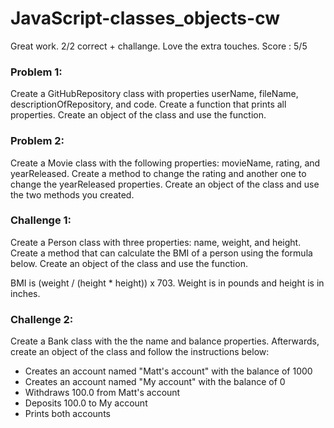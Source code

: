 # JavaScript-classes_objects-cw

Great work. 2/2 correct + challange. 
Love the extra touches. 
Score : 5/5

### Problem 1:
Create a GitHubRepository class with properties userName, fileName, descriptionOfRepository, and code. Create a function that prints all properties. Create an object of the class and use the function.

### Problem 2:
Create a Movie class with the following properties: movieName, rating, and yearReleased. Create a method to change the rating and another one to change the yearReleased properties. Create an object of the class and use the two methods you created.

### Challenge 1:
Create a Person class with three properties: name, weight, and height. Create a method that can calculate the BMI of a person using the formula below. Create an object of the class and use the function.

BMI is  (weight / (height * height)) x 703. Weight is in pounds and height is in inches.

### Challenge 2:
Create a Bank class with the the name and balance properties. Afterwards, create an object of the class and follow the instructions below:
- Creates an account named "Matt's account" with the balance of 1000
- Creates an account named "My account" with the balance of 0
- Withdraws 100.0 from Matt's account
- Deposits 100.0 to My account
- Prints both accounts
